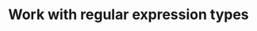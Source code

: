 ---
title: Work with regular expression types
seotitle: Work with Flux regular expression types
list_title: Regular expression types
description: >
  ...
menu:
  flux_0_x:
    name: Regular expression types
    parent: Work with data types
weight: 101
flux/v0.x/tags: ["regexp types", "data types"]
---